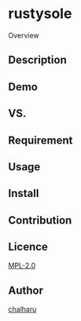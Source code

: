 <!---
 Copyright (c) 2018 Mitsuharu Seki

 This Source Code Form is subject to the terms of the Mozilla Public
 License, v. 2.0. If a copy of the MPL was not distributed with this
 file, You can obtain one at http://mozilla.org/MPL/2.0/.
-->

# rustysole

Overview

## Description

## Demo

## VS.

## Requirement

## Usage

## Install

## Contribution

## Licence

[MPL-2.0](https://github.com/chalharu/rustysole/blob/master/LICENCE)

## Author

[chalharu](https://github.com/chalharu)
